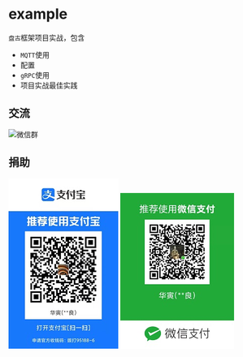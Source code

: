 # example

`盘古`框架项目实战，包含
- `MQTT`使用
- 配置
- `gRPC`使用
- 项目实战最佳实践


## 交流

![微信群](https://github.com/pangum/pangu/raw/master/doc/.vuepress/public/communication/wxwork.jpg)

## 捐助

![支持宝](https://github.com/storezhang/donate/raw/master/alipay-small.jpg)
![微信](https://github.com/storezhang/donate/raw/master/weipay-small.jpg)
